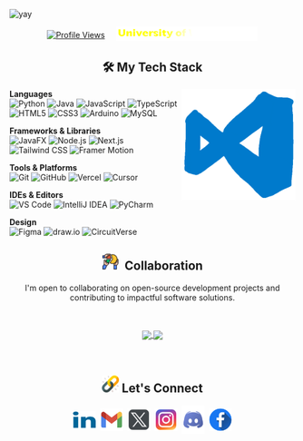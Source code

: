![yay](Assets/Github-Intro.gif)

<div style="display: flex; justify-content: center; align-items: center; gap: 20px;"><a href="https://github.com/anuja-jay" target="_blank"><img src="https://komarev.com/ghpvc/?username=anuja-jayasinghe&style=for-the-badge&logo=linkedin&logoColor=white&labelColor=000000&color=000000&linear-gradient=45deg,black+50%,yellow+50%)" alt="Profile Views" /></a>
  <a href="https://www.westminster.ac.uk/" target="_blank">
    <img src="Assets/uniName.svg" alt="University of Westminster" width="250" height="auto"/>
  </a>
</div>

<h2 align="center">🛠️ My Tech Stack</h2>
<img src="Assets/GIFs/VS-code.gif" alt="VS Code gif" align="right" width="200" height="auto"/>


**Languages**  
![Python](https://img.shields.io/badge/-Python-000000?style=flat&logo=python)
![Java](https://img.shields.io/badge/-Java-000000?style=flat&logo=openjdk)
![JavaScript](https://img.shields.io/badge/-JavaScript-000000?style=flat&logo=javascript)
![TypeScript](https://img.shields.io/badge/-TypeScript-000000?style=flat&logo=typescript)
![HTML5](https://img.shields.io/badge/-HTML5-000000?style=flat&logo=html5)
![CSS3](https://img.shields.io/badge/-CSS3-000000?style=flat&logo=css3)
![Arduino](https://img.shields.io/badge/-Arduino-000000?style=flat&logo=arduino)
![MySQL](https://img.shields.io/badge/-MySQL-000000?style=flat&logo=mysql)

**Frameworks & Libraries**  
![JavaFX](https://img.shields.io/badge/-JavaFX-000000?style=flat&logo=openjdk)
![Node.js](https://img.shields.io/badge/-Node.js-000000?style=flat&logo=nodedotjs)
![Next.js](https://img.shields.io/badge/-Next.js-000000?style=flat&logo=nextdotjs)
![Tailwind CSS](https://img.shields.io/badge/-Tailwind_CSS-000000?style=flat&logo=tailwindcss)
![Framer Motion](https://img.shields.io/badge/-Framer_Motion-000000?style=flat&logo=framer)

**Tools & Platforms**  
![Git](https://img.shields.io/badge/-Git-000000?style=flat&logo=git)
![GitHub](https://img.shields.io/badge/-GitHub-000000?style=flat&logo=github)
![Vercel](https://img.shields.io/badge/-Vercel-000000?style=flat&logo=vercel)
![Cursor](https://img.shields.io/badge/-Cursor-000000?style=flat&logo=cursor)

**IDEs & Editors**  
![VS Code](https://img.shields.io/badge/-VS_Code-000000?style=flat&logo=visual-studio-code)
![IntelliJ IDEA](https://img.shields.io/badge/-IntelliJ_IDEA-000000?style=flat&logo=intellijidea)
![PyCharm](https://img.shields.io/badge/-PyCharm-000000?style=flat&logo=pycharm)

**Design**  
![Figma](https://img.shields.io/badge/-Figma-000000?style=flat&logo=figma)
![draw.io](https://img.shields.io/badge/-draw.io-000000?style=flat&logo=diagramsdotnet)
![CircuitVerse](https://img.shields.io/badge/-CircuitVerse-000000?style=flat&logo=circuitverse)

<div align="center">
  <h2 align="center"><img src="Assets/collaborate.png" alt="collaborate Icon" width="30" height="30"/>   &nbspCollaboration</h2>
  <p>I'm open to collaborating on open-source development projects and contributing to impactful software solutions.
</div>
<br><br>
<div align="center"> 
     <a href="">
      <img align="center" src="https://github-readme-stats-sigma-five.vercel.app/api?username=Anuja-jayasinghe&show_icons=true&include_all_commits=true&count_private=true&theme=react&line_height=40" />
    </a>
    <a href="">
      <img align="center" src="https://github-readme-stats.vercel.app/api/top-langs/?username=Anuja-jayasinghe&theme=react&line_height=40"/>
    </a>
</div

<br><br>

<h2 align="center"><img src="Assets/link.png" alt="Link Icon" width="30" height="30"/>&nbspLet's Connect</h2>

<p align="center">
<a href="https://linkedin.com/in/anuja-jayasinghe" target="blank"><img align="center" src="Assets/linkedin.png" alt="anuja jayasinghe" height="30" width="40" /></a>&nbsp
<a href="mailto:anujajayasinhe@gmail.com" target="blank"><img align="center" src="Assets/mail.png" alt="anuja jayasinghe" height="40" width="40" /></a>&nbsp
<a href="https://twitter.com/anujajayasinhe" target="blank"><img align="center" src="Assets/twitter.png" alt="anujajayasinhe" height="40" width="40" /></a>&nbsp
<a href="https://instagram.com/anu.ja_j" target="blank"><img align="center" src="Assets/instagram.png" alt="anu.ja_j" height="40" width="40" /></a>&nbsp
<a href="https://discordapp.com/users/758840991691046933/" target="blank"><img align="center" src="Assets/discord.png" height="50" width="40" /></a>&nbsp
<a href="https://www.facebook.com/anuja.jayasinghe.75" target="blank"><img align="center" src="Assets/facebook.png" alt="anuja jayasinghe" height="40" width="40" /></a>


</p>
